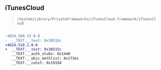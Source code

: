 ## iTunesCloud

> `/System/Library/PrivateFrameworks/iTunesCloud.framework/iTunesCloud`

```diff

-4024.500.33.0.0
-  __TEXT.__text: 0x3051bc
+4024.510.1.0.0
+  __TEXT.__text: 0x30515c
   __TEXT.__auth_stubs: 0x1440
   __TEXT.__objc_methlist: 0x173ec
   __TEXT.__const: 0x19194

```

